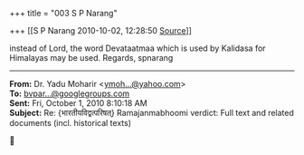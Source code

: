 +++
title = "003 S P Narang"

+++
[[S P Narang	2010-10-02, 12:28:50 [Source](https://groups.google.com/g/bvparishat/c/Qqf5xPsyD58)]]



instead of Lord, the word Devataatmaa which is used by Kalidasa for Himalayas may be used. Regards, spnarang  

  

------------------------------------------------------------------------

**From:** Dr. Yadu Moharir \<[ymoh...@yahoo.com]()\>  
**To:** [bvpar...@googlegroups.com]()  
**Sent:** Fri, October 1, 2010 8:10:18 AM  
**Subject:** Re: {भारतीयविद्वत्परिषत्} Ramajanmabhoomi verdict: Full text and related documents (incl. historical texts)  



